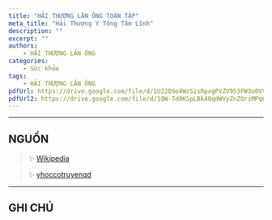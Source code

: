 ```yaml
---
title: "HẢI THƯỢNG LÃN ÔNG TOÀN TẬP"
meta_title: "Hải Thượng Y Tông Tâm Lĩnh"
description: ""
excerpt: ""
authors:
    - HẢI THƯỢNG LÃN ÔNG
categories:
    - Sức khỏe
tags:
    - HẢI THƯỢNG LÃN ÔNG
pdfUrl: https://drive.google.com/file/d/1U22Q9o4WzSisRpxgPVZV953FW3u0V9JH/preview
pdfUrl2: https://drive.google.com/file/d/1QW-Td0KSpLBk40qdWVyZnZQriMPq6A_8/preview
---
```



<hr className="blog-rule" />

## NGUỒN

> ✨ <a href="https://vi.wikipedia.org/wiki/H%E1%BA%A3i_Th%C6%B0%E1%BB%A3ng_y_t%C3%B4ng_t%C3%A2m_l%C4%A9nh" target="_blank">Wikipedia</a>

> ✨ <a href="https://yhoccotruyenqd.vn/kien-thuc-yhct/Tac-pham-kinh-dien/hai-thuong-y-tong-tam-linh-34.html" target="_blank">yhoccotruyenqd</a>

<hr className="blog-rule" />

## GHI CHÚ

[^1]: ⭐️
